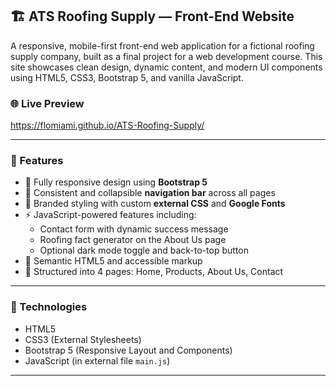 

## 🏗️ ATS Roofing Supply — Front-End Website

A responsive, mobile-first front-end web application for a fictional roofing supply company, built as a final project for a web development course. This site showcases clean design, dynamic content, and modern UI components using HTML5, CSS3, Bootstrap 5, and vanilla JavaScript.

### 🌐 Live Preview 
 
https://flomiami.github.io/ATS-Roofing-Supply/


---

### 🚀 Features

- 📱 Fully responsive design using **Bootstrap 5**
- 🧭 Consistent and collapsible **navigation bar** across all pages
- 🎨 Branded styling with custom **external CSS** and **Google Fonts**
- ⚡ JavaScript-powered features including:
  - Contact form with dynamic success message
  - Roofing fact generator on the About Us page
  - Optional dark mode toggle and back-to-top button
- 🧩 Semantic HTML5 and accessible markup
- 📂 Structured into 4 pages: Home, Products, About Us, Contact

---

### 📁 Technologies

- HTML5
- CSS3 (External Stylesheets)
- Bootstrap 5 (Responsive Layout and Components)
- JavaScript (in external file `main.js`)

---



